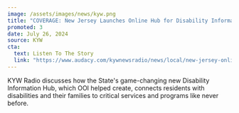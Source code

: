 ```yaml
---
image: /assets/images/news/kyw.png
title: "COVERAGE: New Jersey Launches Online Hub for Disability Information, Resources"
promoted: 3 
date: July 26, 2024
source: KYW
cta:
  text: Listen To The Story
  link: "https://www.audacy.com/kywnewsradio/news/local/new-jersey-online-hub-disability-information"
---
```


KYW Radio discusses how the State's game-changing new Disability Information Hub, which OOI helped create, connects residents with disabilities and their families to critical services and programs like never before. 
